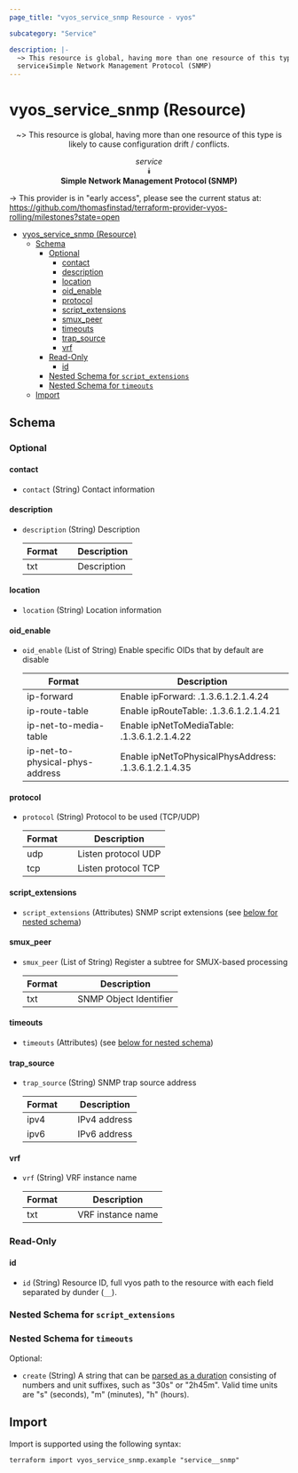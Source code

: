 ```yaml
---
page_title: "vyos_service_snmp Resource - vyos"

subcategory: "Service"

description: |-
  ~> This resource is global, having more than one resource of this type is likely to cause configuration drift / conflicts.
  service⯯Simple Network Management Protocol (SNMP)
---
```


# vyos_service_snmp (Resource)
<center>

~> This resource is global, having more than one resource of this type is likely to cause configuration drift / conflicts.

*service*  
⯯  
**Simple Network Management Protocol (SNMP)**


</center>

-> This provider is in "early access", please see the current status at: https://github.com/thomasfinstad/terraform-provider-vyos-rolling/milestones?state=open

<!--TOC-->

- [vyos_service_snmp (Resource)](#vyos_service_snmp-resource)
  - [Schema](#schema)
    - [Optional](#optional)
      - [contact](#contact)
      - [description](#description)
      - [location](#location)
      - [oid_enable](#oid_enable)
      - [protocol](#protocol)
      - [script_extensions](#script_extensions)
      - [smux_peer](#smux_peer)
      - [timeouts](#timeouts)
      - [trap_source](#trap_source)
      - [vrf](#vrf)
    - [Read-Only](#read-only)
      - [id](#id)
    - [Nested Schema for `script_extensions`](#nested-schema-for-script_extensions)
    - [Nested Schema for `timeouts`](#nested-schema-for-timeouts)
  - [Import](#import)

<!--TOC-->

<!-- schema generated by tfplugindocs -->
## Schema

### Optional

#### contact
- `contact` (String) Contact information
#### description
- `description` (String) Description

    |  Format  &emsp;|  Description  |
    |----------|---------------|
    |  txt     &emsp;|  Description  |
#### location
- `location` (String) Location information
#### oid_enable
- `oid_enable` (List of String) Enable specific OIDs that by default are disable

    |  Format                           &emsp;|  Description                                           |
    |-----------------------------------|--------------------------------------------------------|
    |  ip-forward                       &emsp;|  Enable ipForward: .1.3.6.1.2.1.4.24                   |
    |  ip-route-table                   &emsp;|  Enable ipRouteTable: .1.3.6.1.2.1.4.21                |
    |  ip-net-to-media-table            &emsp;|  Enable ipNetToMediaTable: .1.3.6.1.2.1.4.22           |
    |  ip-net-to-physical-phys-address  &emsp;|  Enable ipNetToPhysicalPhysAddress: .1.3.6.1.2.1.4.35  |
#### protocol
- `protocol` (String) Protocol to be used (TCP/UDP)

    |  Format  &emsp;|  Description          |
    |----------|-----------------------|
    |  udp     &emsp;|  Listen protocol UDP  |
    |  tcp     &emsp;|  Listen protocol TCP  |
#### script_extensions
- `script_extensions` (Attributes) SNMP script extensions (see [below for nested schema](#nestedatt--script_extensions))
#### smux_peer
- `smux_peer` (List of String) Register a subtree for SMUX-based processing

    |  Format  &emsp;|  Description             |
    |----------|--------------------------|
    |  txt     &emsp;|  SNMP Object Identifier  |
#### timeouts
- `timeouts` (Attributes) (see [below for nested schema](#nestedatt--timeouts))
#### trap_source
- `trap_source` (String) SNMP trap source address

    |  Format  &emsp;|  Description   |
    |----------|----------------|
    |  ipv4    &emsp;|  IPv4 address  |
    |  ipv6    &emsp;|  IPv6 address  |
#### vrf
- `vrf` (String) VRF instance name

    |  Format  &emsp;|  Description        |
    |----------|---------------------|
    |  txt     &emsp;|  VRF instance name  |

### Read-Only

#### id
- `id` (String) Resource ID, full vyos path to the resource with each field separated by dunder (`__`).

<a id="nestedatt--script_extensions"></a>
### Nested Schema for `script_extensions`


<a id="nestedatt--timeouts"></a>
### Nested Schema for `timeouts`

Optional:

- `create` (String) A string that can be [parsed as a duration](https://pkg.go.dev/time#ParseDuration) consisting of numbers and unit suffixes, such as &#34;30s&#34; or &#34;2h45m&#34;. Valid time units are &#34;s&#34; (seconds), &#34;m&#34; (minutes), &#34;h&#34; (hours).

## Import

Import is supported using the following syntax:

```shell
terraform import vyos_service_snmp.example "service__snmp"
```
